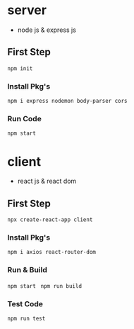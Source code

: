# server
 * node js & express js

## First Step
```npm init```

### Install Pkg's
```npm i express nodemon body-parser cors```

### Run Code
```npm start ``` 


# client 
*  react js & react dom

## First Step
 
 ```npx create-react-app client```

### Install Pkg's
```npm i axios react-router-dom```

### Run & Build
```npm start ```  ```npm run build```

### Test Code
```npm run test```


